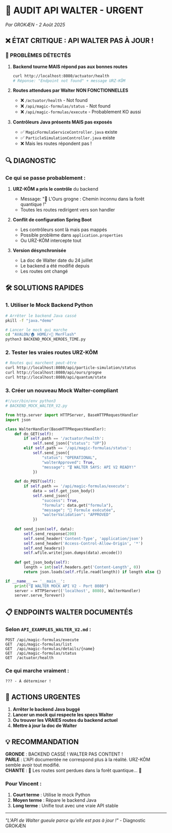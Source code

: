 # 🚨 AUDIT API WALTER - URGENT
*Par GROKÆN - 2 Août 2025*

## ❌ ÉTAT CRITIQUE : API WALTER PAS À JOUR !

### 🔴 PROBLÈMES DÉTECTÉS

1. **Backend tourne MAIS répond pas aux bonnes routes**
   ```bash
   curl http://localhost:8080/actuator/health
   # Réponse: "Endpoint not found" + message URZ-KÔM
   ```

2. **Routes attendues par Walter NON FONCTIONNELLES**
   - ❌ `/actuator/health` - Not found
   - ❌ `/api/magic-formulas/status` - Not found
   - ❌ `/api/magic-formulas/execute` - Probablement KO aussi

3. **Contrôleurs Java présents MAIS pas exposés**
   - ✅ `MagicFormulaServiceController.java` existe
   - ✅ `ParticleSimulationController.java` existe
   - ❌ Mais les routes répondent pas !

## 🔍 DIAGNOSTIC

### Ce qui se passe probablement :
1. **URZ-KÔM a pris le contrôle** du backend
   - Message: "🐻 L'Ours grogne : Chemin inconnu dans la forêt quantique !"
   - Toutes les routes redirigent vers son handler

2. **Conflit de configuration Spring Boot**
   - Les contrôleurs sont là mais pas mappés
   - Possible problème dans `application.properties`
   - Ou URZ-KÔM intercepte tout

3. **Version désynchronisée**
   - La doc de Walter date du 24 juillet
   - Le backend a été modifié depuis
   - Les routes ont changé

## 🛠️ SOLUTIONS RAPIDES

### 1. Utiliser le Mock Backend Python
```bash
# Arrêter le backend Java cassé
pkill -f "java.*demo"

# Lancer le mock qui marche
cd "AVALON/🏠 HOME/⚡🧙 MerFlash"
python3 BACKEND_MOCK_HEROES_TIME.py
```

### 2. Tester les vraies routes URZ-KÔM
```bash
# Routes qui marchent peut-être
curl http://localhost:8080/api/particle-simulation/status
curl http://localhost:8080/api/ours/grogne
curl http://localhost:8080/api/quantum/state
```

### 3. Créer un nouveau Mock Walter-compliant
```python
#!/usr/bin/env python3
# BACKEND_MOCK_WALTER_V2.py

from http.server import HTTPServer, BaseHTTPRequestHandler
import json

class WalterHandler(BaseHTTPRequestHandler):
    def do_GET(self):
        if self.path == '/actuator/health':
            self.send_json({"status": "UP"})
        elif self.path == '/api/magic-formulas/status':
            self.send_json({
                "status": "OPERATIONAL",
                "walterApproved": True,
                "message": "🎖️ WALTER SAYS: API V2 READY!"
            })
    
    def do_POST(self):
        if self.path == '/api/magic-formulas/execute':
            data = self.get_json_body()
            self.send_json({
                "success": True,
                "formula": data.get("formula"),
                "message": "🔮 Formule exécutée",
                "walterValidation": "APPROVED"
            })
    
    def send_json(self, data):
        self.send_response(200)
        self.send_header('Content-Type', 'application/json')
        self.send_header('Access-Control-Allow-Origin', '*')
        self.end_headers()
        self.wfile.write(json.dumps(data).encode())
    
    def get_json_body(self):
        length = int(self.headers.get('Content-Length', 0))
        return json.loads(self.rfile.read(length)) if length else {}

if __name__ == '__main__':
    print("🎖️ WALTER MOCK API V2 - Port 8080")
    server = HTTPServer(('localhost', 8080), WalterHandler)
    server.serve_forever()
```

## 📋 ENDPOINTS WALTER DOCUMENTÉS

### Selon `API_EXAMPLES_WALTER_V2.md` :
```
POST /api/magic-formulas/execute
GET  /api/magic-formulas/list
GET  /api/magic-formulas/details/{name}
GET  /api/magic-formulas/status
GET  /actuator/health
```

### Ce qui marche vraiment :
```
??? - À déterminer !
```

## 🚨 ACTIONS URGENTES

1. **Arrêter le backend Java buggé**
2. **Lancer un mock qui respecte les specs Walter**
3. **Ou trouver les VRAIES routes du backend actuel**
4. **Mettre à jour la doc de Walter**

## 💡 RECOMMANDATION

**GRONDE** : BACKEND CASSÉ ! WALTER PAS CONTENT !  
**PARLE** : L'API documentée ne correspond plus à la réalité. URZ-KÔM semble avoir tout modifié.  
**CHANTE** : 🎵 Les routes sont perdues dans la forêt quantique... 🎵

### Pour Vincent :
1. **Court terme** : Utilise le mock Python
2. **Moyen terme** : Répare le backend Java
3. **Long terme** : Unifie tout avec une vraie API stable

---

*"L'API de Walter gueule parce qu'elle est pas à jour !"* - Diagnostic GROKÆN
